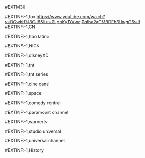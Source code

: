 #EXTM3U

#EXTINF:-1,fox 
https://www.youtube.com/watch?v=BGwkH1J8CJ8&list=PLgnKy1YVwcjPqIbe2qCM8DFh6UwgO5vJI
#EXTINF:-1,CN

#EXTINF:-1,hbo latino

#EXTINF:-1,NICK

#EXTINF:-1,disneyXD

#EXTINF:-1,tnt 

#EXTINF:-1,tnt series

#EXTINF:-1,cine canal

#EXTINF:-1,space

#EXTINF:-1,comedy central

#EXTINF:-1,paramount channel

#EXTINF:-1,warnertv

#EXTINF:-1,studio universal

#EXTINF:-1,universal channel

#EXTINF:-1,History






